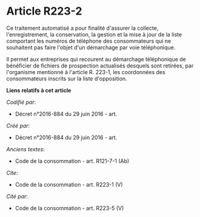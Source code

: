 # Article R223-2

Ce traitement automatisé a pour finalité d'assurer la collecte, l'enregistrement, la conservation, la gestion et la mise à
jour de la liste comportant les numéros de téléphone des consommateurs qui ne souhaitent pas faire l'objet d'un démarchage
par voie téléphonique. 

Il permet aux entreprises qui recourent au démarchage téléphonique de bénéficier de fichiers de prospection actualisés
desquels sont retirées, par l'organisme mentionné à l'article R. 223-1, les coordonnées des consommateurs inscrits sur la
liste d'opposition.

**Liens relatifs à cet article**

_Codifié par_:

  - Décret n°2016-884 du 29 juin 2016 - art.

_Créé par_:

  - Décret n°2016-884 du 29 juin 2016 - art.

_Anciens textes_:

  - Code de la consommation - art. R121-7-1 (Ab)

_Cite_:

  - Code de la consommation - art. R223-1 (V)

_Cité par_:

  - Code de la consommation - art. R223-5 (V)
